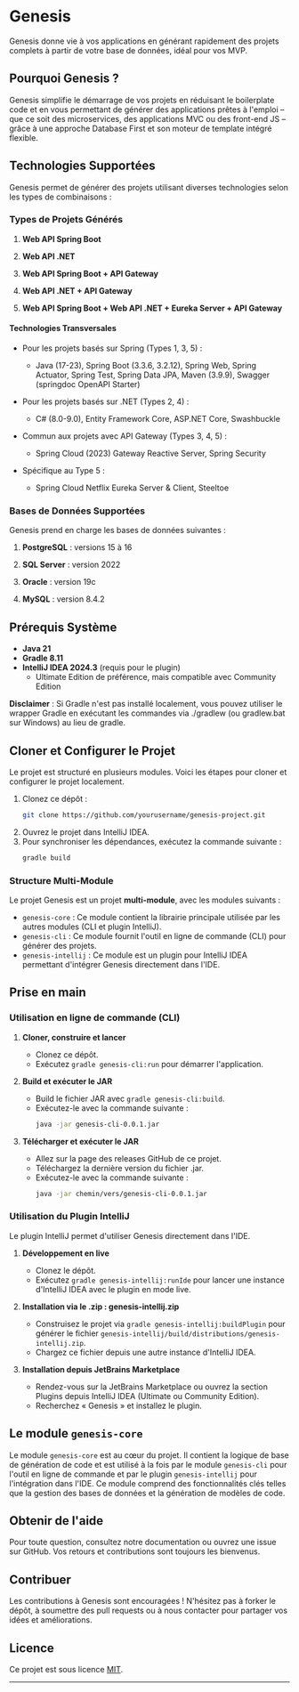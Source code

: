 # Genesis

Genesis donne vie à vos applications en générant rapidement des projets complets à partir de votre base de données,
idéal pour vos MVP.

## Pourquoi Genesis ?

Genesis simplifie le démarrage de vos projets en réduisant le boilerplate code et en vous permettant de générer des
applications prêtes à l'emploi – que ce soit des microservices, des applications MVC ou des front-end JS – grâce à une
approche Database First et son moteur de template intégré flexible.


## Technologies Supportées
Genesis permet de générer des projets utilisant diverses technologies selon les types de combinaisons :

### Types de Projets Générés

1. **Web API Spring Boot**

2. **Web API .NET**

3. **Web API Spring Boot + API Gateway**

4. **Web API .NET + API Gateway**

5. **Web API Spring Boot + Web API .NET + Eureka Server + API Gateway**


#### Technologies Transversales

* Pour les projets basés sur Spring (Types 1, 3, 5) :
  * Java (17-23), Spring Boot (3.3.6, 3.2.12), Spring Web, Spring Actuator, Spring Test, Spring Data JPA, Maven (3.9.9), Swagger (springdoc OpenAPI Starter)

* Pour les projets basés sur .NET (Types 2, 4) :
  * C# (8.0-9.0), Entity Framework Core, ASP.NET Core, Swashbuckle

* Commun aux projets avec API Gateway (Types 3, 4, 5) :
  * Spring Cloud (2023) Gateway Reactive Server, Spring Security

* Spécifique au Type 5 :
  * Spring Cloud Netflix Eureka Server & Client, Steeltoe


### Bases de Données Supportées

Genesis prend en charge les bases de données suivantes :

1. **PostgreSQL** : versions 15 à 16

2. **SQL Server** : version 2022

3. **Oracle** : version 19c

4. **MySQL** : version 8.4.2



## Prérequis Système

- **Java 21**
- **Gradle 8.11**
- **IntelliJ IDEA 2024.3** (requis pour le plugin)
    - Ultimate Edition de préférence, mais compatible avec Community Edition

**Disclaimer** : Si Gradle n'est pas installé localement, vous pouvez utiliser le wrapper Gradle en exécutant les
commandes via ./gradlew (ou gradlew.bat sur Windows) au lieu de gradle.

## Cloner et Configurer le Projet

Le projet est structuré en plusieurs modules. Voici les étapes pour cloner et configurer le projet localement.

1. Clonez ce dépôt :
   ```bash
   git clone https://github.com/yourusername/genesis-project.git
   ```
2. Ouvrez le projet dans IntelliJ IDEA.
3. Pour synchroniser les dépendances, exécutez la commande suivante :
   ```bash
   gradle build
   ```

### Structure Multi-Module

Le projet Genesis est un projet **multi-module**, avec les modules suivants :

- `genesis-core` : Ce module contient la librairie principale utilisée par les autres modules (CLI et plugin IntelliJ).
- `genesis-cli` : Ce module fournit l'outil en ligne de commande (CLI) pour générer des projets.
- `genesis-intellij` : Ce module est un plugin pour IntelliJ IDEA permettant d'intégrer Genesis directement dans l'IDE.

## Prise en main

### Utilisation en ligne de commande (CLI)

1. **Cloner, construire et lancer**
    - Clonez ce dépôt.
    - Exécutez `gradle genesis-cli:run` pour démarrer l'application.

2. **Build et exécuter le JAR**
    - Build le fichier JAR avec `gradle genesis-cli:build`.
    - Exécutez-le avec la commande suivante :
       ```bash
       java -jar genesis-cli-0.0.1.jar
       ```

3. **Télécharger et exécuter le JAR**
    - Allez sur la page des releases GitHub de ce projet.
    - Téléchargez la dernière version du fichier .jar.
    - Exécutez-le avec la commande suivante :
       ```bash
       java -jar chemin/vers/genesis-cli-0.0.1.jar
        ```

### Utilisation du Plugin IntelliJ

Le plugin IntelliJ permet d'utiliser Genesis directement dans l'IDE.

1. **Développement en live**
    - Clonez le dépôt.
    - Exécutez `gradle genesis-intellij:runIde` pour lancer une instance d'IntelliJ IDEA avec le plugin en mode live.

2. **Installation via le .zip : genesis-intellij.zip**
    - Construisez le projet via `gradle genesis-intellij:buildPlugin` pour générer le fichier
      `genesis-intellij/build/distributions/genesis-intellij.zip`.
    - Chargez ce fichier depuis une autre instance d'IntelliJ IDEA.

3. **Installation depuis JetBrains Marketplace**
    - Rendez-vous sur la JetBrains Marketplace ou ouvrez la section Plugins depuis IntelliJ IDEA (Ultimate ou Community
      Edition).
    - Recherchez « Genesis » et installez le plugin.

## Le module `genesis-core`

Le module `genesis-core` est au cœur du projet. Il contient la logique de base de génération de code et est utilisé à la
fois par le module `genesis-cli` pour l'outil en ligne de commande et par le plugin `genesis-intellij` pour
l'intégration dans l'IDE. Ce module comprend des fonctionnalités clés telles que la gestion des bases de données et la
génération de modèles de code.

## Obtenir de l'aide

Pour toute question, consultez notre documentation ou ouvrez une issue sur GitHub. Vos retours et contributions sont
toujours les bienvenus.

## Contribuer

Les contributions à Genesis sont encouragées ! N'hésitez pas à forker le dépôt, à soumettre des pull requests ou à nous
contacter pour partager vos idées et améliorations.

## Licence

Ce projet est sous licence [MIT](LICENSE).

---